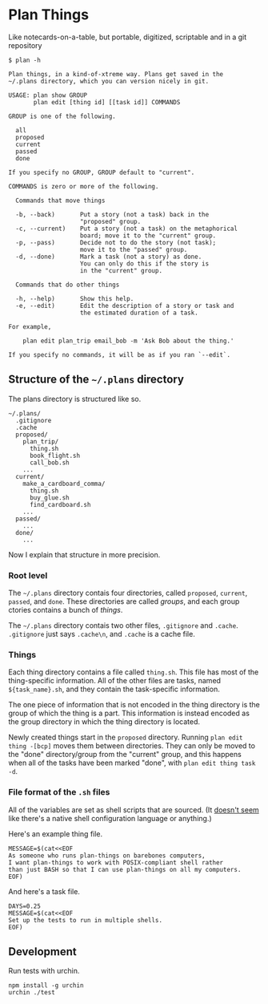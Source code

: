 Plan Things
=====
Like notecards-on-a-table, but portable, digitized, scriptable
and in a git repository

    $ plan -h

    Plan things, in a kind-of-xtreme way. Plans get saved in the
    ~/.plans directory, which you can version nicely in git.

    USAGE: plan show GROUP
           plan edit [thing id] [[task id]] COMMANDS

    GROUP is one of the following.

      all
      proposed
      current
      passed
      done

    If you specify no GROUP, GROUP default to "current".

    COMMANDS is zero or more of the following.

      Commands that move things

      -b, --back)       Put a story (not a task) back in the
                        "proposed" group.
      -c, --current)    Put a story (not a task) on the metaphorical
                        board; move it to the "current" group.
      -p, --pass)       Decide not to do the story (not task);
                        move it to the "passed" group.
      -d, --done)       Mark a task (not a story) as done.
                        You can only do this if the story is
                        in the "current" group.

      Commands that do other things

      -h, --help)       Show this help.
      -e, --edit)       Edit the description of a story or task and
                        the estimated duration of a task.

    For example,

        plan edit plan_trip email_bob -m 'Ask Bob about the thing.'

    If you specify no commands, it will be as if you ran `--edit`.

## Structure of the `~/.plans` directory
The plans directory is structured like so.

    ~/.plans/
      .gitignore
      .cache
      proposed/
        plan_trip/
          thing.sh
          book_flight.sh
          call_bob.sh
        ...
      current/
        make_a_cardboard_comma/
          thing.sh
          buy_glue.sh
          find_cardboard.sh
        ...
      passed/
        ...
      done/
        ...

Now I explain that structure in more precision.

### Root level
The `~/.plans` directory contais four directories,
called `proposed`, `current`, `passed`, and `done`.
These directories are called *groups*, and each group
ctories contains a bunch of *things*.

The `~/.plans` directory contais two other files,
`.gitignore` and `.cache`. `.gitignore` just says
`.cache\n`, and `.cache` is a cache file.

### Things
Each thing directory contains a file called `thing.sh`.
This file has most of the thing-specific information.
All of the other files are tasks, named `${task_name}.sh`,
and they contain the task-specific information.

The one piece of information that is not encoded in the
thing directory is the group of which the thing is a part.
This information is instead encoded as the group directory
in which the thing directory is located.

Newly created things start in the `proposed` directory.
Running `plan edit thing -[bcp]` moves them between
directories. They can only be moved to the "done"
directory/group from the "current" group, and this happens
when all of the tasks have been marked "done", with
`plan edit thing task -d`.

### File format of the `.sh` files
All of the variables are set as shell scripts that are sourced.
(It [doesn't seem](http://wiki.bash-hackers.org/howto/conffile)
like there's a native shell configuration language or anything.)

Here's an example thing file.

    MESSAGE=$(cat<<EOF
    As someone who runs plan-things on barebones computers,
    I want plan-things to work with POSIX-compliant shell rather
    than just BASH so that I can use plan-things on all my computers.
    EOF)

And here's a task file.

    DAYS=0.25
    MESSAGE=$(cat<<EOF
    Set up the tests to run in multiple shells.
    EOF)

## Development
Run tests with urchin.

    npm install -g urchin
    urchin ./test
